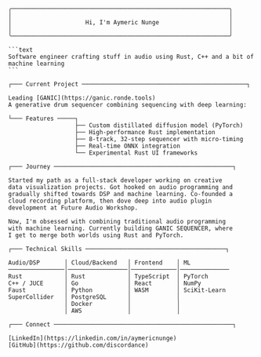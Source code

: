 <pre>
<code>
╭──────────────────────────────────────────────────────────────╮
│                                                              │
│                     Hi, I'm Aymeric Nunge                    │
│                                                              │
╰──────────────────────────────────────────────────────────────╯

```text
Software engineer crafting stuff in audio using Rust, C++ and a bit of machine learning
```

┌─── Current Project ───────────────────────────────────────────────┐

Leading [GANIC](https://ganic.ronde.tools)
A generative drum sequencer combining sequencing with deep learning:

└─── Features ─────┐
                   ├── Custom distillated diffusion model (PyTorch)
                   ├── High-performance Rust implementation
                   ├── 8-track, 32-step sequencer with micro-timing
                   ├── Real-time ONNX integration
                   └── Experimental Rust UI frameworks

┌─── Journey ───────────────────────────────────────────────────┐

Started my path as a full-stack developer working on creative 
data visualization projects. Got hooked on audio programming and 
gradually shifted towards DSP and machine learning. Co-founded a 
cloud recording platform, then dove deep into audio plugin 
development at Future Audio Workshop.

Now, I'm obsessed with combining traditional audio programming 
with machine learning. Currently building GANIC SEQUENCER, where 
I get to merge both worlds using Rust and PyTorch.

┌─── Technical Skills ────────────────────────────────────────┐

Audio/DSP       │ Cloud/Backend   │ Frontend    │ ML
────────────────│─────────────────│─────────────│──────────────
Rust            │ Rust            │ TypeScript  │ PyTorch
C++ / JUCE      │ Go              │ React       │ NumPy
Faust           │ Python          │ WASM        │ SciKit-Learn
SuperCollider   │ PostgreSQL      │             │
                │ Docker          │             │
                │ AWS             │             │

┌─── Connect ───────────────────────────────────────────────────┐

[LinkedIn](https://linkedin.com/in/aymericnunge)
[GitHub](https://github.com/discordance)
</code>
</pre>
